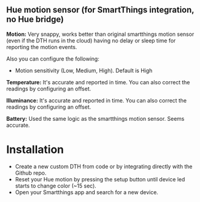 ## Hue motion sensor (for SmartThings integration, no Hue bridge)

**Motion:**
Very snappy, works better than original smartthings motion sensor (even if the DTH runs in the cloud) having no delay or sleep time for reporting the motion events.

Also you can configure the following:
* Motion sensitivity (Low, Medium, High). Default is High

**Temperature:**
It's accurate and reported in time. You can also correct the readings by configuring an offset.

**Illuminance:**
It's accurate and reported in time. You can also correct the readings by configuring an offset.

**Battery:**
Used the same logic as the smartthings motion sensor. Seems accurate.

# Installation
* Create a new custom DTH from code or by integrating directly with the Github repo.
* Reset your Hue motion by pressing the setup button until device led starts to change color (~15 sec).
* Open your Smartthings app and search for a new device.
